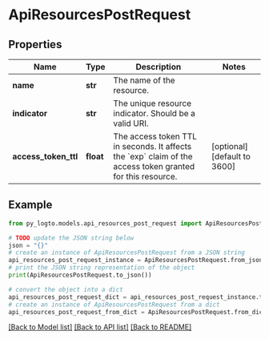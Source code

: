 # ApiResourcesPostRequest


## Properties

Name | Type | Description | Notes
------------ | ------------- | ------------- | -------------
**name** | **str** | The name of the resource. | 
**indicator** | **str** | The unique resource indicator. Should be a valid URI. | 
**access_token_ttl** | **float** | The access token TTL in seconds. It affects the &#x60;exp&#x60; claim of the access token granted for this resource. | [optional] [default to 3600]

## Example

```python
from py_logto.models.api_resources_post_request import ApiResourcesPostRequest

# TODO update the JSON string below
json = "{}"
# create an instance of ApiResourcesPostRequest from a JSON string
api_resources_post_request_instance = ApiResourcesPostRequest.from_json(json)
# print the JSON string representation of the object
print(ApiResourcesPostRequest.to_json())

# convert the object into a dict
api_resources_post_request_dict = api_resources_post_request_instance.to_dict()
# create an instance of ApiResourcesPostRequest from a dict
api_resources_post_request_from_dict = ApiResourcesPostRequest.from_dict(api_resources_post_request_dict)
```
[[Back to Model list]](../README.md#documentation-for-models) [[Back to API list]](../README.md#documentation-for-api-endpoints) [[Back to README]](../README.md)


